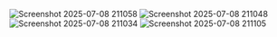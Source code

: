 ![Screenshot 2025-07-08 211058](https://github.com/user-attachments/assets/9e3c37b9-244e-4277-94b1-e121d2b3c1bf)
![Screenshot 2025-07-08 211048](https://github.com/user-attachments/assets/9b7c35d1-2f83-4728-bc33-b2339eb63568)
![Screenshot 2025-07-08 211034](https://github.com/user-attachments/assets/652c0b3a-f00c-4459-964d-9ab6efa12730)
![Screenshot 2025-07-08 211105](https://github.com/user-attachments/assets/cce50402-12d1-46e3-8537-028bb46b5e59)
